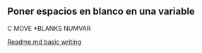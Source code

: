 ## Poner espacios en blanco en una variable

C                     MOVE *BLANKS   NUMVAR

[Readme.md basic writing](https://help.github.com/articles/basic-writing-and-formatting-syntax/)
